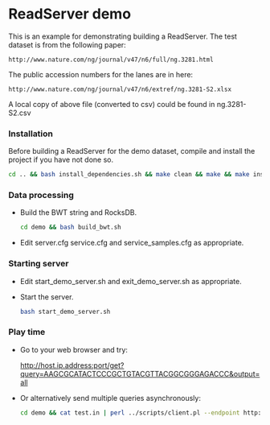 # ReadServer demo

This is an example for demonstrating building a ReadServer.
The test dataset is from the following paper:

    http://www.nature.com/ng/journal/v47/n6/full/ng.3281.html

The public accession numbers for the lanes are in here:
    
    http://www.nature.com/ng/journal/v47/n6/extref/ng.3281-S2.xlsx

A local copy of above file (converted to csv) could be found in ng.3281-S2.csv

### Installation

Before building a ReadServer for the demo dataset, compile and install the project if you have not done so.
```sh
cd .. && bash install_dependencies.sh && make clean && make && make install
```

### Data processing

  - Build the BWT string and RocksDB.
    ```sh
    cd demo && bash build_bwt.sh
    ```

  - Edit server.cfg service.cfg and service_samples.cfg as appropriate.

### Starting server

  - Edit start_demo_server.sh and exit_demo_server.sh as appropriate.

  - Start the server.
    ```sh
    bash start_demo_server.sh
    ```

### Play time

  - Go to your web browser and try:

    http://host.ip.address:port/get?query=AAGCGCATACTCCCGCTGTACGTTACGGCGGGAGACCC&output=all

  - Or alternatively send multiple queries asynchronously:
    ```sh
    cd demo && cat test.in | perl ../scripts/client.pl --endpoint http://host.ip.address:port/ | less
    ```
